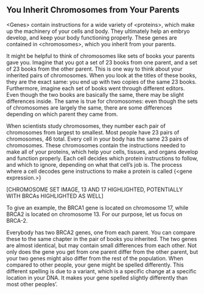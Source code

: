## You Inherit Chromosomes from Your Parents

&lt;Genes&gt; contain instructions for a wide variety of &lt;proteins&gt;, which make up the machinery of your cells and body. They ultimately help an embryo develop, and keep your body functioning properly. These genes are contained in &lt;chromosomes&gt;, which you inherit from your parents.

It might be helpful to think of chromosomes like sets of books your parents gave you. Imagine that you got a set of 23 books from one parent, and a set of 23 books from the other parent. This is one way to think about your inherited pairs of chromosomes.  When you look at the titles of these books, they are the exact same: you end up with two copies of the same 23 books. Furthermore, imagine each set of books went through different editors. Even though the two books are basically the same, there may be slight differences inside. The same is true for chromosomes: even though the sets of chromosomes are largely the same, there are some differences depending on which parent they came from.

When scientists study chromosomes, they number each pair of chromosomes from largest to smallest. Most people have 23 pairs of chromosomes, 46 total. Every cell in your body has the same 23 pairs of chromosomes. These chromosomes contain the instructions needed to make all of your proteins, which help your cells, tissues, and organs develop and function properly. Each cell decides which protein instructions to follow, and which to ignore, depending on what that cell’s job is. The process where a cell decodes gene instructions to make a protein is called {&lt;gene expression.&gt;}

\[CHROMOSOME SET IMAGE, 13 AND 17 HIGHLIGHTED, POTENTIALLY WITH BRCAs HIGHLIGHTED AS WELL\]

To give an example, the BRCA1 gene is located on chromosome 17, while BRCA2 is located on chromosome 13. For our purpose, let us focus on BRCA-2.

Everybody has two BRCA2 genes, one from each parent. You can compare these to the same chapter in the pair of books you inherited. The two genes are almost identical, but may contain small differences from each other. Not only does the gene you get from one parent differ from the other parent, but your two genes might also differ from the rest of the population. When compared to other people, your gene might be spelled differently. This different spelling is due to a variant, which is a specific change at a specific location in your DNA. It makes your gene spelled slightly differently than most other peoples’.


